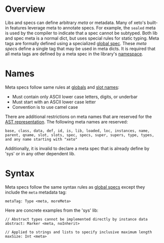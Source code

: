 # Overview

Libs and specs can define arbitrary *meta* or metadata.  Many of xeto's
built-in features leverage meta to annotate specs.  For example, the `sealed`
meta is used by the compiler to indicate that a spec cannot be subtyped.
Both lib and spec meta is a normal dict, but uses special rules for
static  typing.  Meta tags are formally defined using a specialized
[global spec](Globals.md).  These *meta spec*s define a single tag that may be
used in meta dicts.  It is required that all meta tags are defined by a
meta spec in the library's [namespace](Namespaces.md#lib-namespaces).

# Names

Meta specs follow same rules at [globals](Globals.md) and
[slot names](Specs.md#names):
  - Must contain only ASCII lower case letters, digits, or underbar
  - Must start with an ASCII lower case letter
  - Convention is to use camel case

There are additional restrictions on meta names that are reserved
for the [AST representation](Specs.md#representation).  The following
meta names are reserved:

```
base, class, data, def, id, is, lib, loaded, loc, instances, name,
parent, qname, slot, slots, spec, specs, super, supers, type, types,
and any name starting with "xeto"
```

Additionally, it is invalid to declare a meta spec that is already
define by 'sys' or in any other dependent lib.

# Syntax

Meta specs follow the same syntax rules as [global specs](Globals.md#syntax)
except they include the `meta` metadata tag:

```xeto
metaTag: Type <meta, moreMeta>
```

Here are concrete examples from the 'sys' lib:

```xeto
// Abstract types cannot be implemented directly by instance data
abstract: Marker <meta, noInherit>

// Applied to strings and lists to specify inclusive maximum length
maxSize: Int <meta>
```

